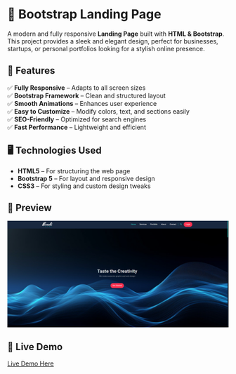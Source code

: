 # 🚀 Bootstrap Landing Page  

A modern and fully responsive **Landing Page** built with **HTML & Bootstrap**. This project provides a sleek and elegant design, perfect for businesses, startups, or personal portfolios looking for a stylish online presence.  

## 🎨 Features  

✅ **Fully Responsive** – Adapts to all screen sizes  
✅ **Bootstrap Framework** – Clean and structured layout  
✅ **Smooth Animations** – Enhances user experience  
✅ **Easy to Customize** – Modify colors, text, and sections easily  
✅ **SEO-Friendly** – Optimized for search engines  
✅ **Fast Performance** – Lightweight and efficient  

## 🖥️ Technologies Used  

- **HTML5** – For structuring the web page  
- **Bootstrap 5** – For layout and responsive design  
- **CSS3** – For styling and custom design tweaks  

## 📸 Preview  

![Landing Page Screenshot](/imgs/preview.png)  

## 🚀 Live Demo  

[Live Demo Here](https://ahmedragab15.github.io/Bootstrap-Landing-Page)  
